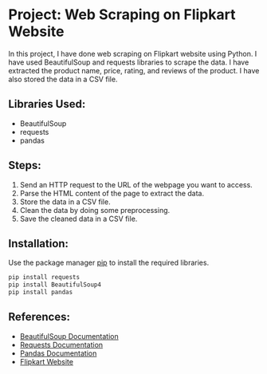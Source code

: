 # Project: Web Scraping on Flipkart Website

In this project, I have done web scraping on Flipkart website using Python. I have used BeautifulSoup and requests libraries to scrape the data. I have extracted the product name, price, rating, and reviews of the product. I have also stored the data in a CSV file.

## Libraries Used:
- BeautifulSoup
- requests
- pandas

## Steps:
1. Send an HTTP request to the URL of the webpage you want to access.
2. Parse the HTML content of the page to extract the data.
3. Store the data in a CSV file.
4. Clean the data by doing some preprocessing.
5. Save the cleaned data in a CSV file.


## Installation:
Use the package manager [pip](https://pip.pypa.io/en/stable/) to install the required libraries.
```bash
pip install requests
pip install BeautifulSoup4
pip install pandas
```



## References:
- [BeautifulSoup Documentation](https://www.crummy.com/software/BeautifulSoup/bs4/doc/)
- [Requests Documentation](https://docs.python-requests.org/en/master/)
- [Pandas Documentation](https://pandas.pydata.org/docs/)
- [Flipkart Website](https://www.flipkart.com/)




